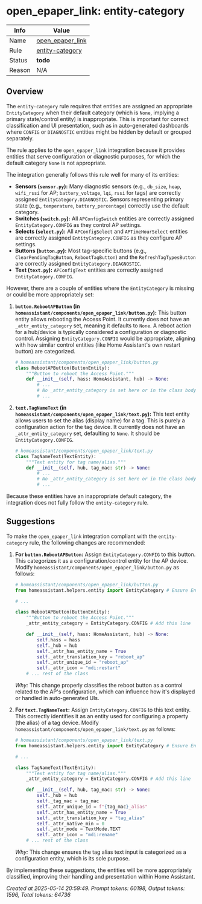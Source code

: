# open_epaper_link: entity-category

| Info   | Value                                                                    |
|--------|--------------------------------------------------------------------------|
| Name   | [open_epaper_link](https://www.home-assistant.io/integrations/open_epaper_link/) |
| Rule   | [entity-category](https://developers.home-assistant.io/docs/core/integration-quality-scale/rules/entity-category)                                                     |
| Status | **todo**                                                                 |
| Reason | N/A                                                                      |

## Overview

The `entity-category` rule requires that entities are assigned an appropriate `EntityCategory` when their default category (which is `None`, implying a primary state/control entity) is inappropriate. This is important for correct classification and UI presentation, such as in auto-generated dashboards where `CONFIG` or `DIAGNOSTIC` entities might be hidden by default or grouped separately.

The rule applies to the `open_epaper_link` integration because it provides entities that serve configuration or diagnostic purposes, for which the default category `None` is not appropriate.

The integration generally follows this rule well for many of its entities:
*   **Sensors (`sensor.py`):** Many diagnostic sensors (e.g., `db_size`, `heap`, `wifi_rssi` for AP; `battery_voltage`, `lqi`, `rssi` for tags) are correctly assigned `EntityCategory.DIAGNOSTIC`. Sensors representing primary state (e.g., `temperature`, `battery_percentage`) correctly use the default category.
*   **Switches (`switch.py`):** All `APConfigSwitch` entities are correctly assigned `EntityCategory.CONFIG` as they control AP settings.
*   **Selects (`select.py`):** All `APConfigSelect` and `APTimeHourSelect` entities are correctly assigned `EntityCategory.CONFIG` as they configure AP settings.
*   **Buttons (`button.py`):** Most tag-specific buttons (e.g., `ClearPendingTagButton`, `RebootTagButton`) and the `RefreshTagTypesButton` are correctly assigned `EntityCategory.DIAGNOSTIC`.
*   **Text (`text.py`):** `APConfigText` entities are correctly assigned `EntityCategory.CONFIG`.

However, there are a couple of entities where the `EntityCategory` is missing or could be more appropriately set:

1.  **`button.RebootAPButton` (in `homeassistant/components/open_epaper_link/button.py`):**
    This button entity allows rebooting the Access Point. It currently does not have an `_attr_entity_category` set, meaning it defaults to `None`. A reboot action for a hub/device is typically considered a configuration or diagnostic control. Assigning `EntityCategory.CONFIG` would be appropriate, aligning with how similar control entities (like Home Assistant's own restart button) are categorized.

    ```python
    # homeassistant/components/open_epaper_link/button.py
    class RebootAPButton(ButtonEntity):
        """Button to reboot the Access Point."""
        def __init__(self, hass: HomeAssistant, hub) -> None:
            # ...
            # No _attr_entity_category is set here or in the class body
            # ...
    ```

2.  **`text.TagNameText` (in `homeassistant/components/open_epaper_link/text.py`):**
    This text entity allows users to set the alias (display name) for a tag. This is purely a configuration action for the tag device. It currently does not have an `_attr_entity_category` set, defaulting to `None`. It should be `EntityCategory.CONFIG`.

    ```python
    # homeassistant/components/open_epaper_link/text.py
    class TagNameText(TextEntity):
        """Text entity for tag name/alias."""
        def __init__(self, hub, tag_mac: str) -> None:
            # ...
            # No _attr_entity_category is set here or in the class body
            # ...
    ```

Because these entities have an inappropriate default category, the integration does not fully follow the `entity-category` rule.

## Suggestions

To make the `open_epaper_link` integration compliant with the `entity-category` rule, the following changes are recommended:

1.  **For `button.RebootAPButton`:**
    Assign `EntityCategory.CONFIG` to this button. This categorizes it as a configuration/control entity for the AP device.
    Modify `homeassistant/components/open_epaper_link/button.py` as follows:

    ```python
    # homeassistant/components/open_epaper_link/button.py
    from homeassistant.helpers.entity import EntityCategory # Ensure EntityCategory is imported

    # ...

    class RebootAPButton(ButtonEntity):
        """Button to reboot the Access Point."""
        _attr_entity_category = EntityCategory.CONFIG # Add this line

        def __init__(self, hass: HomeAssistant, hub) -> None:
            self.hass = hass
            self._hub = hub
            self._attr_has_entity_name = True
            self._attr_translation_key = "reboot_ap"
            self._attr_unique_id = "reboot_ap"
            self._attr_icon = "mdi:restart"
        # ... rest of the class
    ```
    *Why:* This change properly classifies the reboot button as a control related to the AP's configuration, which can influence how it's displayed or handled in auto-generated UIs.

2.  **For `text.TagNameText`:**
    Assign `EntityCategory.CONFIG` to this text entity. This correctly identifies it as an entity used for configuring a property (the alias) of a tag device.
    Modify `homeassistant/components/open_epaper_link/text.py` as follows:

    ```python
    # homeassistant/components/open_epaper_link/text.py
    from homeassistant.helpers.entity import EntityCategory # Ensure EntityCategory is imported

    # ...

    class TagNameText(TextEntity):
        """Text entity for tag name/alias."""
        _attr_entity_category = EntityCategory.CONFIG # Add this line

        def __init__(self, hub, tag_mac: str) -> None:
            self._hub = hub
            self._tag_mac = tag_mac
            self._attr_unique_id = f"{tag_mac}_alias"
            self._attr_has_entity_name = True
            self._attr_translation_key = "tag_alias"
            self._attr_native_min = 0
            self._attr_mode = TextMode.TEXT
            self._attr_icon = "mdi:rename"
        # ... rest of the class
    ```
    *Why:* This change ensures the tag alias text input is categorized as a configuration entity, which is its sole purpose.

By implementing these suggestions, the entities will be more appropriately classified, improving their handling and presentation within Home Assistant.

_Created at 2025-05-14 20:59:49. Prompt tokens: 60198, Output tokens: 1596, Total tokens: 64736_
